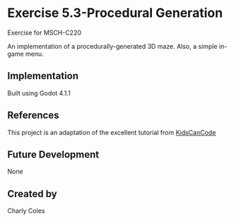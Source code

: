 # Exercise 5.3-Procedural Generation

Exercise for MSCH-C220

An implementation of a procedurally-generated 3D maze. Also, a simple in-game menu.

## Implementation

Built using Godot 4.1.1

## References

This project is an adaptation of the excellent tutorial from [KidsCanCode](https://kidscancode.org/blog/2018/08/godot3_procgen1/)

## Future Development

None

## Created by 

Charly Coles
```
